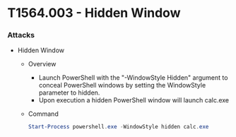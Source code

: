 <!---------------------------------------------------------------------------------
Copyright: (c) BLS OPS LLC.
This program is free software: you can redistribute it and/or modify
it under the terms of the GNU General Public License as published by
the Free Software Foundation, version 3.
This program is distributed in the hope that it will be useful,
but WITHOUT ANY WARRANTY; without even the implied warranty of
MERCHANTABILITY or FITNESS FOR A PARTICULAR PURPOSE. See the
GNU General Public License for more details.
You should have received a copy of the GNU General Public License
along with this program. If not, see <https://www.gnu.org/licenses/>.
--------------------------------------------------------------------------------->
# T1564.003 - Hidden Window
### Attacks
* Hidden Window
	* Overview
		* Launch PowerShell with the "-WindowStyle Hidden" argument to conceal PowerShell windows by setting the WindowStyle parameter to hidden.
		* Upon execution a hidden PowerShell window will launch calc.exe
	* Command

		```powershell
		Start-Process powershell.exe -WindowStyle hidden calc.exe
		```